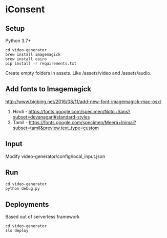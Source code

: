 # iConsent

## Setup
Python 3.7+

    cd video-generator
    brew install imagemagick
    brew install cairo
    pip install -r requirements.txt
    
Create empty folders in assets. Like /assets/video and /assets/audio.
 
## Add fonts to Imagemagick
http://www.bigbing.net/2016/08/11/add-new-font-imagemagick-mac-osx/
1. Hindi - https://fonts.google.com/specimen/Noto+Sans?subset=devanagari#standard-styles
2. Tamil - https://fonts.google.com/specimen/Meera+Inimai?subset=tamil&preview.text_type=custom
 
## Input
Modify video-generator/config/local_input.json

## Run
    cd video-generator
    python debug.py
 
## Deployments
Based out of serverless framework

    cd video-generator
    sls deploy
